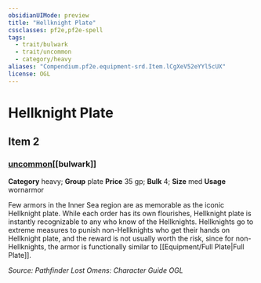 ```yaml
---
obsidianUIMode: preview
title: "Hellknight Plate"
cssclasses: pf2e,pf2e-spell
tags:
  - trait/bulwark
  - trait/uncommon
  - category/heavy
aliases: "Compendium.pf2e.equipment-srd.Item.lCgXeV52eYYl5cUX"
license: OGL
---
```

# Hellknight Plate
## Item 2
### [uncommon](uncommon "Uncommon Rarity Trait")[[bulwark]]

**Category** heavy; **Group** plate
**Price** 35 gp; 
**Bulk** 4; **Size** med
**Usage** wornarmor

Few armors in the Inner Sea region are as memorable as the iconic Hellknight plate. While each order has its own flourishes, Hellknight plate is instantly recognizable to any who know of the Hellknights. Hellknights go to extreme measures to punish non-Hellknights who get their hands on Hellknight plate, and the reward is not usually worth the risk, since for non-Hellknights, the armor is functionally similar to [[Equipment/Full Plate|Full Plate]].

*Source: Pathfinder Lost Omens: Character Guide*
*OGL*
